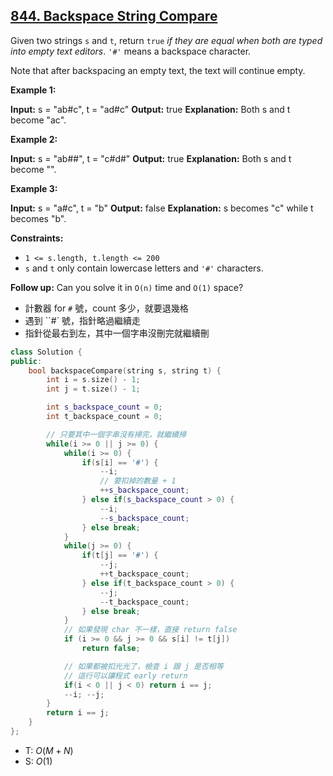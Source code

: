 ## [844\. Backspace String Compare](https://leetcode.com/problems/backspace-string-compare/)

Given two strings `s` and `t`, return `true` _if they are equal when both are typed into empty text editors_. `'#'` means a backspace character.

Note that after backspacing an empty text, the text will continue empty.

**Example 1:**

**Input:** s = "ab#c", t = "ad#c"
**Output:** true
**Explanation:** Both s and t become "ac".

**Example 2:**

**Input:** s = "ab##", t = "c#d#"
**Output:** true
**Explanation:** Both s and t become "".

**Example 3:**

**Input:** s = "a#c", t = "b"
**Output:** false
**Explanation:** s becomes "c" while t becomes "b".

**Constraints:**

- `1 <= s.length, t.length <= 200`
- `s` and `t` only contain lowercase letters and `'#'` characters.

**Follow up:** Can you solve it in `O(n)` time and `O(1)` space?

- 計數器 for `#` 號，count 多少，就要退幾格
- 遇到 ``#` 號，指針略過繼續走
- 指針從最右到左，其中一個字串沒刪完就繼續刪

```cpp
class Solution {
public:
    bool backspaceCompare(string s, string t) {
        int i = s.size() - 1;
        int j = t.size() - 1;

        int s_backspace_count = 0;
        int t_backspace_count = 0;

        // 只要其中一個字串沒有掃完，就繼續掃
        while(i >= 0 || j >= 0) {
            while(i >= 0) {
                if(s[i] == '#') {
                    --i;
                    // 要扣掉的數量 + 1
                    ++s_backspace_count;
                } else if(s_backspace_count > 0) {
                    --i;
                    --s_backspace_count;
                } else break;
            }
            while(j >= 0) {
                if(t[j] == '#') {
                    --j;
                    ++t_backspace_count;
                } else if(t_backspace_count > 0) {
                    --j;
                    --t_backspace_count;
                } else break;
            }
            // 如果發現 char 不一樣，直接 return false
            if (i >= 0 && j >= 0 && s[i] != t[j])
                return false;

            // 如果都被扣光光了，檢查 i 跟 j 是否相等
            // 這行可以讓程式 early return
            if(i < 0 || j < 0) return i == j;
            --i; --j;
        }
        return i == j;
    }
};
```

- T: $O(M + N)$
- S: $O(1)$
